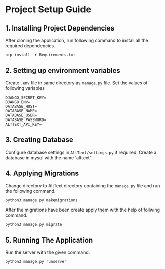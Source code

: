 # Project Setup Guide

## 1. Installing Project Dependencies
After cloning the application, run following command to install all the required dependencies.

```
pip install -r Requirements.txt
```

## 2. Setting up environment variables
Create `.env` file in same directory as `manage.py` file. Set the values of following variables

```
DJANGO_SECRET_KEY=
DJANGO_ENV=
DATABASE_HOST=
DATABASE_NAME=
DATABASE_USER=
DATABASE_PASSWORD=
ALTTEXT_API_KEY=
```

## 3. Creating Database
Configure database settings in `AltText/settings.py` if required. Create a database in mysql with the name 'alttext'.

## 4. Applying Migrations
Change directory to AltText directory containing the `manage.py` file and run the following command.

```
python3 manage.py makemigrations
```

After the migrations have been create apply them with the help of follwing command.

```
python3 manage.py migrate
```

## 5. Running The Application
Run the server with the given command.

```
python3 manage.py runserver
```
